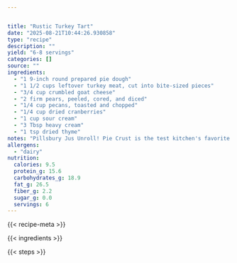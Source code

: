 ```yaml
---


title: "Rustic Turkey Tart"
date: "2025-08-21T10:44:26.930858"
type: "recipe"
description: ""
yield: "6-8 servings"
categories: []
source: ""
ingredients:
  - "1 9-inch round prepared pie dough"
  - "1 1/2 cups leftover turkey meat, cut into bite-sized pieces"
  - "3/4 cup crumbled goat cheese"
  - "2 firm pears, peeled, cored, and diced"
  - "1/4 cup pecans, toasted and chopped"
  - "1/4 cup dried cranberries"
  - "1 cup sour cream"
  - "3 Tbsp heavy cream"
  - "1 tsp dried thyme"
notes: "Pillsbury Jus Unroll! Pie Crust is the test kitchen's favorite brand of prepared pie dough."
allergens:
  - "dairy"
nutrition:
  calories: 9.5
  protein_g: 15.6
  carbohydrates_g: 18.9
  fat_g: 26.5
  fiber_g: 2.2
  sugar_g: 0.0
  servings: 6
---
```


{{< recipe-meta >}}

{{< ingredients >}}

{{< steps >}}
